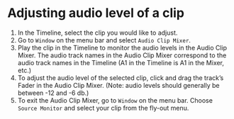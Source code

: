 # Adjusting audio level of a clip

1. In the Timeline, select the clip you would like to adjust.
2. Go to `Window` on the menu bar and select `Audio Clip Mixer`.
3. Play the clip in the Timeline to monitor the audio levels in the Audio Clip Mixer. The audio track names in the Audio Clip Mixer correspond to the audio track names in the Timeline (A1 in the Timeline is A1 in the Mixer, etc.)
4. To adjust the audio level of the selected clip, click and drag the track’s Fader in the Audio Clip Mixer. (Note: audio levels should generally be between -12 and -6 db.)
5. To exit the Audio Clip Mixer, go to `Window` on the menu bar. Choose `Source Monitor` and select your clip from the fly-out menu.

